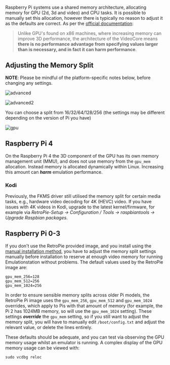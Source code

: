 
Raspberry Pi systems use a shared memory architecture, allocating memory for GPU (2d, 3d and video) and CPU tasks. It is possible to manually set this allocation, however there is typically no reason to adjust it as the defaults are correct. As per the [official documentation](https://www.raspberrypi.org/documentation/computers/config_txt.html#memory-options):
> Unlike GPU's found on x86 machines, where increasing memory can improve 3D performance, the architecture of the VideoCore means **there is no performance advantage from specifying values larger than is necessary, and in fact it can harm performance**.

## Adjusting the Memory Split

**NOTE**: Please be mindful of the platform-specific notes below, before changing any settings.

![advanced](https://cloud.githubusercontent.com/assets/10035308/10713851/061f690e-7a93-11e5-9ed1-86981e7c9325.png)

![advanced2](https://cloud.githubusercontent.com/assets/10035308/10713853/290b82cc-7a93-11e5-92ec-0b94aaa60185.png)

You can choose a split from 16/32/64/128/256 (the settings may be different depending on the version of Pi you have)

![gpu](https://cloud.githubusercontent.com/assets/10035308/10713855/53c539b8-7a93-11e5-9016-2117e8a890ad.png)

## Raspberry Pi 4

On the Raspberry Pi 4 the 3D component of the GPU has its own memory management unit (MMU), and does not use memory from the `gpu_mem` allocation. Instead memory is allocated dynamically within Linux. Increasing this amount can ***harm*** emulation performance.

### Kodi

Previously, the FKMS driver still utilised the memory split for certain media tasks, e.g., hardware video decoding for 4K (HEVC) video. If you have issues with 4K videos in Kodi, upgrade to the latest kernel/firmware, for example via _RetroPie-Setup -> Configuration / Tools -> raspbiantools -> Upgrade Raspbian packages_.

## Raspberry Pi 0-3

If you don't use the RetroPie provided image, and you install using the [manual installation method](Manual-Installation), you have to adjust the memory split settings manually before installation to reserve at enough video memory for running Emulationstation without problems. The default values used by the RetroPie image are:
~~~~
gpu_mem_256=128
gpu_mem_512=256
gpu_mem_1024=256
~~~~

In order to ensure sensible memory splits across older Pi models, the RetroPie Pi image uses the `gpu_mem_256`, `gpu_mem_512` and `gpu_mem_1024` overrides, which apply to Pis with that amount of memory (for example, the Pi 2 has 1024MB memory, so will use the `gpu_mem_1024` setting). These settings **_override_** the `gpu_mem` setting, so if you still want to adjust the memory split, you will have to manually edit `/boot/config.txt` and adjust the relevant value, or delete the lines entirely. 

These defaults should be adequate, and you can test via observing the GPU memory usage whilst an emulator is running. A complex display of the GPU memory usage can be viewed with:
~~~
sudo vcdbg reloc
~~~
